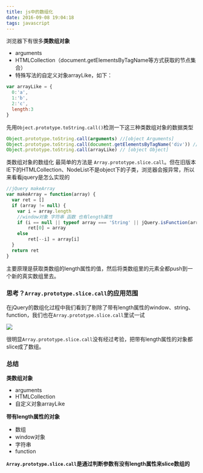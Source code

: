 ```yaml
---
title: js中的数组化
date: 2016-09-08 19:04:18
tags: javascript
---
```


浏览器下有很多**类数组对象**

- arguments
- HTMLCollection（document.getElementsByTagName等方式获取的节点集合）
- 特殊写法的自定义对象arrayLike，如下：
<!-- more -->

```js
var arrayLike = {
  0:'a',
  1:'b',
  2:'c',
  length:3
}
```

先用`Object.prototype.toString.call()`检测一下这三种类数组对象的数据类型

```js
Object.prototype.toString.call(arguments) //[object Arguments]
Object.prototype.toString.call(document.getElementsByTagName('div')) // [object HTMLCollection]
Object.prototype.toString.call(arrayLike) // [object Object]
```

类数组对象的数组化 最简单的方法是 `Array.prototype.slice.call`。但在旧版本IE下的HTMLCollection、NodeList不是object下的子类，浏览器会报异常，所以来看看jquery是怎么实现的

```js
//jQuery makeArray
var makeArray = function(array) {
  var ret = []
  if (array != null) {
    var i = array.length
    //window对象 字符串 函数 也有length属性
    if (i == null || typeof array === 'String' || jQuery.isFunction(array) ||array.setInterval)
        ret[0] = array
    else
        ret[--i] = array[i]
  }
  return ret
}
```
主要原理是获取类数组的length属性的值，然后将类数组里的元素全都push到一个新的真实数组里去。

### 思考？`Array.prototype.slice.call`的应用范围
在jQuery的数组化过程中我们看到了剔除了带有length属性的window、string、function，我们也在`Array.prototype.slice.call`里试一试

![](http://ob3wg7deo.bkt.clouddn.com/14715012487175.jpg)

很明显`Array.prototype.slice.call`没有经过考验，把带有length属性的对象都slice成了数组。

### 总结

**类数组对象**

- arguments
- HTMLCollection
- 自定义对象arrayLike

**带有length属性的对象**

- 数组
- window对象
- 字符串
- function

**`Array.prototype.slice.call`是通过判断参数有没有length属性来slice数组的**
